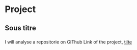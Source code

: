# Project
## Sous titre
### 

I will analyse a repositorie on GiThub
Link of the project, [tilte](https://github.com/FortAwesome/Font-Awesome)

